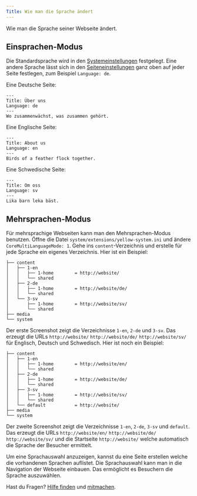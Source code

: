 ```yaml
---
Title: Wie man die Sprache ändert
---
```

Wie man die Sprache seiner Webseite ändert.


## Einsprachen-Modus

Die Standardsprache wird in den [Systemeinstellungen](how-to-adjust-system#systemeinstellungen) festgelegt. Eine andere Sprache lässt sich in den [Seiteneinstellungen](how-to-adjust-system#seiteneinstellungen) ganz oben auf jeder Seite festlegen, zum Beispiel `Language: de`. 

Eine Deutsche Seite:

```
---
Title: Über uns
Language: de
---
Wo zusammenwächst, was zusammen gehört.
```

Eine Englische Seite:

```
---
Title: About us
Language: en
---
Birds of a feather flock together.
```

Eine Schwedische Seite:

```
---
Title: Om oss
Language: sv
---
Lika barn leka bäst.
```

## Mehrsprachen-Modus

Für mehrsprachige Webseiten kann man den Mehrsprachen-Modus benutzen. Öffne die Datei `system/extensions/yellow-system.ini` und ändere `CoreMultiLanguageMode: 1`. Gehe ins `content`-Verzeichnis und erstelle für jede Sprache ein eigenes Verzeichnis. Hier ist ein Beispiel:

```
├── content               
│   ├── 1-en              
│   │   ├── 1-home        = http://website/
│   │   └── shared    
│   ├── 2-de              
│   │   ├── 1-home        = http://website/de/
│   │   └── shared    
│   └── 3-sv              
│       ├── 1-home        = http://website/sv/
│       └── shared    
├── media                 
└── system                
```

Der erste Screenshot zeigt die Verzeichnisse `1-en`, `2-de` und `3-sv`. Das erzeugt die URLs `http://website/` `http://website/de/` `http://website/sv/` für Englisch, Deutsch und Schwedisch. Hier ist noch ein Beispiel:

```
├── content               
│   ├── 1-en              
│   │   ├── 1-home        = http://website/en/
│   │   └── shared    
│   ├── 2-de              
│   │   ├── 1-home        = http://website/de/
│   │   └── shared    
│   ├── 3-sv              
│   │   ├── 1-home        = http://website/sv/
│   │   └── shared    
│   └── default           = http://website/       
├── media                 
└── system                
```

Der zweite Screenshot zeigt die Verzeichnisse `1-en`, `2-de`, `3-sv` und `default`. Das erzeugt die URLs `http://website/en/` `http://website/de/` `http://website/sv/` und die Startseite `http://website/` welche automatisch die Sprache der Besucher ermittelt. 

Um eine Sprachauswahl anzuzeigen, kannst du eine Seite erstellen welche die vorhandenen Sprachen auflistet. Die Sprachauswahl kann man in die Navigation der Webseite einbauen. Das ermöglicht es Besuchern die Sprache auszuwählen.

Hast du Fragen? [Hilfe finden](.) und [mitmachen](contributing-guidelines).
